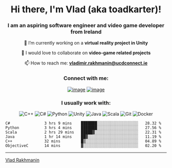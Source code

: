 <h1 align="center">Hi there, I'm Vlad (aka toadkarter)!</h1>
<h3 align="center">I am an aspiring software engineer and video game developer from Ireland</h3>

<div align="center">

🔭 I’m currently working on a **virtual reality project in Unity**

👯 I would love to collaborate on **video-game related projects**

📫 How to reach me: **vladimir.rakhmanin@ucdconnect.ie**
</div>

<h3 align="center">Connect with me:</h3>
<div align="center">

[![image](https://img.shields.io/badge/LinkedIn-0077B5?style=for-the-badge&logo=linkedin&logoColor=white)](https://www.linkedin.com/in/vladimir-rakhmanin-55893319a/)
[![image](https://img.shields.io/badge/Gmail-D14836?style=for-the-badge&logo=gmail&logoColor=white)](mailto:vladimir.rakhmanin@ucdconnect.ie)
</div>

</div>

<h3 align="center">I usually work with:</h3>
<div align="center">

![C++](https://img.shields.io/badge/c++-%2300599C.svg?style=for-the-badge&logo=c%2B%2B&logoColor=white)
![C#](https://img.shields.io/badge/c%23-%23239120.svg?style=for-the-badge&logo=c-sharp&logoColor=white)
![Python](https://img.shields.io/badge/python-3670A0?style=for-the-badge&logo=python&logoColor=ffdd54)
![Unity](https://img.shields.io/badge/unity-%23000000.svg?style=for-the-badge&logo=unity&logoColor=white)
![Java](https://img.shields.io/badge/java-%23ED8B00.svg?style=for-the-badge&logo=java&logoColor=white)
![Scala](https://img.shields.io/badge/scala-%23DC322F.svg?style=for-the-badge&logo=scala&logoColor=white)
![Git](https://img.shields.io/badge/git-%23F05033.svg?style=for-the-badge&logo=git&logoColor=white)
![Docker](https://img.shields.io/badge/docker-%230db7ed.svg?style=for-the-badge&logo=docker&logoColor=white)
</div>

<!-- <img height="180em" src="https://github-readme-stats.vercel.app/api?username=toadkarter&show_icons=true&hide_border=true&&count_private=true&include_all_commits=true" />
 -->
<!--START_SECTION:waka-->

```text
C#               3 hrs 9 mins    ███████░░░░░░░░░░░░░░░░░░   28.32 %
Python           3 hrs 4 mins    ███████░░░░░░░░░░░░░░░░░░   27.56 %
Scala            2 hrs 29 mins   █████▓░░░░░░░░░░░░░░░░░░░   22.31 %
Java             1 hr 14 mins    ██▓░░░░░░░░░░░░░░░░░░░░░░   11.19 %
C++              32 mins         █▒░░░░░░░░░░░░░░░░░░░░░░░   04.89 %
ObjectiveC       14 mins         ▓░░░░░░░░░░░░░░░░░░░░░░░░   02.20 %
```

<!--END_SECTION:waka-->

------

[Vlad Rakhmanin](https://github.com/toadkarter)

